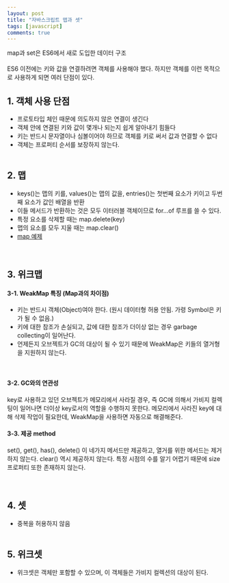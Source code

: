 ```yaml
---
layout: post
title: "자바스크립트 맵과 셋"
tags: [javascript]
comments: true
---
```


map과 set은 ES6에서 새로 도입한 데이터 구조  
<br/>
ES6 이전에는 키와 값을 연결하려면 객체를 사용해야 했다. 하지만 객체를 이런 목적으로 사용하게 되면 여러 단점이 있다.  


## 1. 객체 사용 단점
- 프로토타입 체인 때문에 의도하지 않은 연결이 생긴다
- 객체 안에 연결된 키와 값이 몇개나 되는지 쉽게 알아내기 힘들다
- 키는 반드시 문자열이나 심볼이어야 하므로 객체를 키로 써서 값과 연결할 수 없다
- 객체는 프로퍼티 순서를 보장하지 않는다.
<br/><br/>

## 2. 맵
- keys()는 맵의 키를, values()는 맵의 값을, entries()는 첫번째 요소가 키이고 두번째 요소가 값인 배열을 반환
- 이들 메서드가 반환하는 것은 모두 이터러블 객체이므로 for...of 루프를 쓸 수 있다.
- 특정 요소를 삭제할 때는 map.delete(key)
- 맵의 요소를 모두 지울 때는 map.clear()  
- [map 예제](https://github.com/yoojh9/running-javascript-example/blob/master/ch10/map-test.js)  
<br/><br/>

## 3. 위크맵
#### 3-1. WeakMap 특징 (Map과의 차이점)
- 키는 반드시 객체(Object)여야 한다. (원시 데이터형 허용 안됨. 가령 Symbol은 키가 될 수 없음.)
- 키에 대한 참조가 손실되고, 값에 대한 참조가 더이상 없는 경우 garbage collecting이 일어난다.
- 언제든지 오브젝트가 GC의 대상이 될 수 있기 때문에 WeakMap은 키들의 열거형을 지원하지 않는다.
<br/>

#### 3-2. GC와의 연관성
key로 사용하고 있던 오브젝트가 메모리에서 사라질 경우, 즉 GC에 의해서 가비지 컬렉팅이 일어나면 더이상 key로서의 역할을 수행하지 못한다. 메모리에서 사라진 key에 대해 삭제 작업이 필요한데, WeakMap을 사용하면 자동으로 해결해준다.
<br/>

#### 3-3. 제공 method
set(), get(), has(), delete() 이 네가지 메서드만 제공하고, 열거를 위한 메서드는 제거하지 않는다. clear() 역시 제공하지 않는다. 특정 시점의 수를 알기 어렵기 때문에 size 프로퍼티 또한 존재하지 않는다.  
<br/><br/>

## 4. 셋
- 중복을 허용하지 않음
<br/><br/>

## 5. 위크셋
- 위크셋은 객체만 포함할 수 있으며, 이 객체들은 가비지 컬렉션의 대상이 된다.
